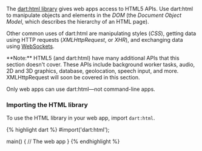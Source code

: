 The [dart:html library](http://api.dartlang.org/html.html)
gives web apps access to HTML5 APIs.
Use dart:html to manipulate objects and elements in the _DOM_
(the _Document Object Model_,
which describes the hierarchy of an HTML page).

Other common uses of dart:html are manipulating styles (_CSS_),
getting data using HTTP requests
(_XMLHttpRequest_, or _XHR_),
and exchanging data using [WebSockets](#html-websockets).

<aside class="note" markdown="1">
**Note:**
HTML5 (and dart:html) have many additional APIs that this section doesn't cover.
These APIs include background worker tasks,
audio,
2D and 3D graphics,
database,
geolocation,
speech input,
and more.
XMLHttpRequest will soon be covered in this section.
</aside>

Only web apps can use dart:html&mdash;not command-line apps.


### Importing the HTML library

To use the HTML library in your web app,
import `dart:html`.

{% highlight dart %}
#import('dart:html');

main() {
  // The web app
}
{% endhighlight %}
